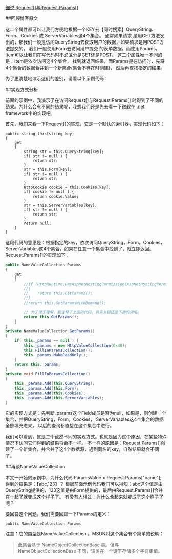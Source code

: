 ﻿[细说 Request[]与Request.Params[]](http://www.cnblogs.com/fish-li/archive/2011/12/06/2278463.html)

##回顾博客原文

这二个属性都可以让我们方便地根据一个KEY去【同时搜索】QueryString、Form、Cookies 或 ServerVariables这4个集合。 通常如果请求
是用GET方法发出的，那我们一般是访问QueryString去获取用户的数据，如果请求是用POST方法提交的， 我们一般使用Form去访问用户提交
的表单数据。而使用Params，Item可以让我们在写代码时不必区分是GET还是POST。 这二个属性唯一不同的是：Item是依次访问这4个集合，
找到就返回结果，而Params是在访问时，先将4个集合的数据合并到一个新集合(集合不存在时创建)， 然后再查找指定的结果。

为了更清楚地演示这们的差别，请看以下示例代码： 


##实现方式分析

前面的示例中，我演示了在访问Request[]与Request.Params[] 时得到了不同的结果。为什么会有不同的结果呢，我想我们还是先去看一下微软在
.net framework中的实现吧。 

首先，我们来看一下Request[]的实现，它是一个默认的索引器，实现代码如下： 

```
public string this[string key]
{
    get
    {
        string str = this.QueryString[key];
        if( str != null ) {
            return str;
        }
        str = this.Form[key];
        if( str != null ) {
            return str;
        }
        HttpCookie cookie = this.Cookies[key];
        if( cookie != null ) {
            return cookie.Value;
        }
        str = this.ServerVariables[key];
        if( str != null ) {
            return str;
        }
        return null;
    }
}
```

这段代码的意思是：根据指定的key，依次访问QueryString，Form，Cookies，ServerVariables这4个集合，如果在任意一个集合中找到了，就立即返回。 
Request.Params[]的实现如下： 

```cs
public NameValueCollection Params
{
    get
    {
        //if (HttpRuntime.HasAspNetHostingPermission(AspNetHostingPermissionLevel.Low))
        //{
        //    return this.GetParams();
        //}
        //return this.GetParamsWithDemand();

        // 为了便于理解，我注释了上面的代码，其实关键还是下面的调用。
        return this.GetParams();
    }
}
private NameValueCollection GetParams()
{
    if( this._params == null ) {
        this._params = new HttpValueCollection(0x40);
        this.FillInParamsCollection();
        this._params.MakeReadOnly();
    }
    return this._params;
}
private void FillInParamsCollection()
{
    this._params.Add(this.QueryString);
    this._params.Add(this.Form);
    this._params.Add(this.Cookies);
    this._params.Add(this.ServerVariables);
}
```

它的实现方式是：先判断_params这个Field成员是否为null，如果是，则创建一个集合，并把QueryString，Form，Cookies，
ServerVariables这4个集合的数据全部填充进来， 以后的查询都直接在这个集合中进行。 


我们可以看到，这是二个截然不同的实现方式。也就是因为这个原因，在某些特殊情况下访问它们得到的结果将会不一样。 
不一样的原因是：Request.Params[]创建了一个新集合，并合并了这4个数据源，遇到同名的key，自然结果就会不同了。 



##再谈NameValueCollection

本文一开始的示例中，为什么代码 ParamsValue = Request.Params["name"]; 得到的结果是：【abc,123】？ 
根据前面示例代码我们可以得知：abc这个值是由QueryString提供的，123这值是由Form提供的，最后由Request.Params[]合并在一起了就变成这个样子了。
 有没有人想过：为什么合起来就变成了这个样子了呢？ 

要回答这个问题，我们需要回顾一下Params的定义： 

```
public NameValueCollection Params
```

注意：它的类型是NameValueCollection 。MSDN对这个集合有个简单的说明： 

>此集合基于 NameObjectCollectionBase 类。但与 NameObjectCollectionBase 不同，该类在一个键下存储多个字符串值。 
